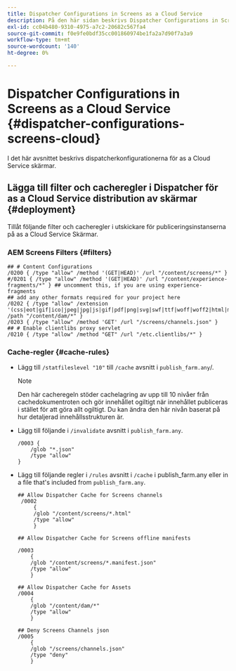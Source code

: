 ```yaml
---
title: Dispatcher Configurations in Screens as a Cloud Service
description: På den här sidan beskrivs Dispatcher Configurations in Screens as a Cloud Service.
exl-id: cc04b480-9310-4975-a7c2-20682c567fa4
source-git-commit: f0e9fe0bdf35cc001860974be1fa2a7d90f7a3a9
workflow-type: tm+mt
source-wordcount: '140'
ht-degree: 0%

---
```


# Dispatcher Configurations in Screens as a Cloud Service {#dispatcher-configurations-screens-cloud}

I det här avsnittet beskrivs dispatcherkonfigurationerna för as a Cloud Service skärmar.

## Lägga till filter och cacheregler i Dispatcher för as a Cloud Service distribution av skärmar {#deployment}

Tillåt följande filter och cacheregler i utskickare för publiceringsinstanserna på as a Cloud Service Skärmar.

### AEM Screens Filters {#filters}

```
## # Content Configurations
/0200 { /type "allow" /method '(GET|HEAD)' /url "/content/screens/*" }
#/0201 { /type "allow" /method '(GET|HEAD)' /url "/content/experience-fragments/*" } ## uncomment this, if you are using experience-fragments
## add any other formats required for your project here
/0202 { /type "allow" /extension '(css|eot|gif|ico|jpeg|jpg|js|gif|pdf|png|svg|swf|ttf|woff|woff2|html|mp4|mov|m4v)' /path "/content/dam/*" }
/0203 { /type "allow" /method 'GET' /url "/screens/channels.json" }
## # Enable clientlibs proxy servlet
/0210 { /type "allow" /method "GET" /url "/etc.clientlibs/*" }
```

### Cache-regler {#cache-rules}

* Lägg till `/statfileslevel "10"` till `/cache` avsnitt i `publish_farm.any`/.

  >[!NOTE]
  >Den här cacheregeln stöder cachelagring av upp till 10 nivåer från cachedokumentroten och gör innehållet ogiltigt när innehållet publiceras i stället för att göra allt ogiltigt. Du kan ändra den här nivån baserat på hur detaljerad innehållsstrukturen är.

* Lägg till följande i `/invalidate` avsnitt i `publish_farm.any`.

  ```
  /0003 {
      /glob "*.json"
      /type "allow"
  }
  ```

* Lägg till följande regler i `/rules` avsnitt i `/cache` i publish_farm.any eller in a file that&#39;s included from `publish_farm.any`.

  ```
  ## Allow Dispatcher Cache for Screens channels
   /0002
       {
       /glob "/content/screens/*.html"
       /type "allow"
       }
  
  ## Allow Dispatcher Cache for Screens offline manifests
  
  /0003
      {
      /glob "/content/screens/*.manifest.json"
      /type "allow"
      }
  
  ## Allow Dispatcher Cache for Assets
  /0004
      {
      /glob "/content/dam/*"
      /type "allow"
      }
  
  ## Deny Screens Channels json
  /0005
      {
      /glob "/screens/channels.json"
      /type "deny"
      }
  ```
